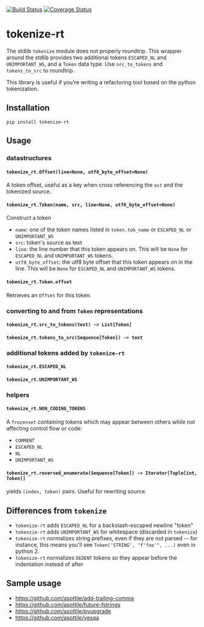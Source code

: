 [![Build Status](https://travis-ci.org/asottile/tokenize-rt.svg?branch=master)](https://travis-ci.org/asottile/tokenize-rt)
[![Coverage Status](https://coveralls.io/repos/github/asottile/tokenize-rt/badge.svg?branch=master)](https://coveralls.io/github/asottile/tokenize-rt?branch=master)

tokenize-rt
===========

The stdlib `tokenize` module does not properly roundtrip.  This wrapper
around the stdlib provides two additional tokens `ESCAPED_NL` and
`UNIMPORTANT_WS`, and a `Token` data type.  Use `src_to_tokens` and
`tokens_to_src` to roundtrip.

This library is useful if you're writing a refactoring tool based on the
python tokenization.

## Installation

`pip install tokenize-rt`

## Usage

### datastructures

#### `tokenize_rt.Offset(line=None, utf8_byte_offset=None)`

A token offset, useful as a key when cross referencing the `ast` and the
tokenized source.

#### `tokenize_rt.Token(name, src, line=None, utf8_byte_offset=None)`

Construct a token

- `name`: one of the token names listed in `token.tok_name` or
  `ESCAPED_NL` or `UNIMPORTANT_WS`
- `src`: token's source as text
- `line`: the line number that this token appears on.  This will be `None` for
   `ESCAPED_NL` and `UNIMPORTANT_WS` tokens.
- `utf8_byte_offset`: the utf8 byte offset that this token appears on in the
  line.  This will be `None` for `ESCAPED_NL` and `UNIMPORTANT_WS` tokens.

#### `tokenize_rt.Token.offset`

Retrieves an `Offset` for this token.

### converting to and from `Token` representations

#### `tokenize_rt.src_to_tokens(text) -> List[Token]`

#### `tokenize_rt.tokens_to_src(Sequence[Token]) -> text`

### additional tokens added by `tokenize-rt`

#### `tokenize_rt.ESCAPED_NL`

#### `tokenize_rt.UNIMPORTANT_WS`

### helpers

#### `tokenize_rt.NON_CODING_TOKENS`

A `frozenset` containing tokens which may appear between others while not
affecting control flow or code:
- `COMMENT`
- `ESCAPED_NL`
- `NL`
- `UNIMPORTANT_WS`

#### `tokenize_rt.reversed_enumerate(Sequence[Token]) -> Iterator[Tuple[int, Token]]`

yields `(index, token)` pairs.  Useful for rewriting source.

## Differences from `tokenize`

- `tokenize-rt` adds `ESCAPED_NL` for a backslash-escaped newline "token"
- `tokenzie-rt` adds `UNIMPORTANT_WS` for whitespace (discarded in `tokenize`)
- `tokenize-rt` normalizes string prefixes, even if they are not parsed -- for
  instance, this means you'll see `Token('STRING', "f'foo'", ...)` even in
  python 2.
- `tokenize-rt` normalizes `DEDENT` tokens so they appear before the
  indentation instead of after

## Sample usage

- https://github.com/asottile/add-trailing-comma
- https://github.com/asottile/future-fstrings
- https://github.com/asottile/pyupgrade
- https://github.com/asottile/yesqa
